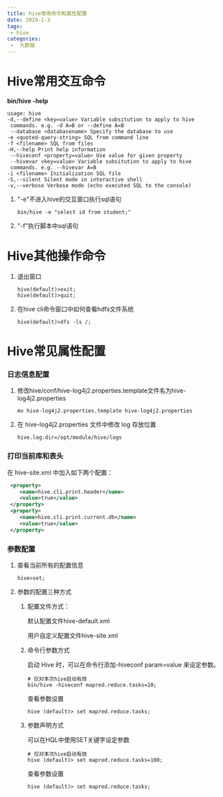 ```yaml
---
title: hive常用命令和属性配置
date: 2019-1-3
tags:
 - hive
categories:
 -  大数据
---
```




# Hive常用交互命令

**bin/hive -help**

```shell
usage: hive
-d,--define <key=value> Variable subsitution to apply to hive
 commands. e.g. -d A=B or --define A=B
 --database <databasename> Specify the database to use
-e <quoted-query-string> SQL from command line
-f <filename> SQL from files
-H,--help Print help information
 --hiveconf <property=value> Use value for given property
 --hivevar <key=value> Variable subsitution to apply to hive
 commands. e.g. --hivevar A=B
-i <filename> Initialization SQL file
-S,--silent Silent mode in interactive shell
-v,--verbose Verbose mode (echo executed SQL to the console)
```

1. "-e"不进入hive的交互窗口执行sql语句

   ```shell
   bin/hive -e "select id from student;"
   ```

2. "-f"执行脚本中sql语句



# Hive其他操作命令

1. 退出窗口

   ```
   hive(default)>exit;
   hive(default)>quit;
   ```

2. 在hive cli命令窗口中如何查看hdfs文件系统

   ```shell
   hive(default)>dfs -ls /;
   ```



# Hive常见属性配置

### 日志信息配置

1. 修改hive/conf/hive-log4j2.properties.template文件名为hive-log4j2.properties

   ```shell
   mv hive-log4j2.properties.template hive-log4j2.properties
   ```

2. 在 hive-log4j2.properties 文件中修改 log 存放位置

   ```shell
   hive.log.dir=/opt/module/hive/logs
   ```

### 打印当前库和表头

在 hive-site.xml 中加入如下两个配置：

```xml
 <property>
 	<name>hive.cli.print.header</name>
 	<value>true</value>
 </property>
 <property>
 	<name>hive.cli.print.current.db</name>
 	<value>true</value>
 </property>
```



### 参数配置

1. 查看当前所有的配置信息

   ```shell
   hive>set;
   ```

2. 参数的配置三种方式

   1. 配置文件方式：

      默认配置文件hive-default.xml  

      用户自定义配置文件hive-site.xml

   2. 命令行参数方式

      启动 Hive 时，可以在命令行添加-hiveconf param=value 来设定参数。

      ```shell
      # 仅对本次hive启动有效
      bin/hive -hiveconf mapred.reduce.tasks=10;
      ```

      查看参数设置

      ```shell
      hive (default)> set mapred.reduce.tasks;
      ```

   3. 参数声明方式

      可以在HQL中使用SET关键字设定参数

      ```shell
      # 仅对本次hive启动有效
      hive (default)> set mapred.reduce.tasks=100;
      ```

      查看参数设置

      ```shell
      hive (default)> set mapred.reduce.tasks;
      ```

      